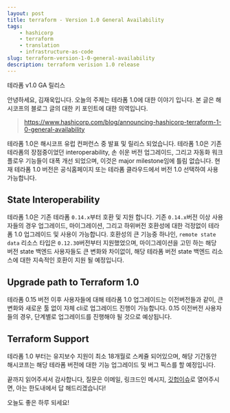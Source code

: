 ```yaml
---
layout: post
title: terraform - Version 1.0 General Availability
tags:
    - hashicorp
    - terraform
    - translation
    - infrastructure-as-code
slug: terraform-version-1-0-general-availability
description: terraform verision 1.0 release
---
```


테라폼 v1.0 GA 릴리스

안녕하세요, 김재욱입니다. 오늘의 주제는 테라폼 1.0에 대한 이야기 입니다.
본 글은 해시코프의 블로그 글의 대한 키 포인트에 대한 의역입니다.

> https://www.hashicorp.com/blog/announcing-hashicorp-terraform-1-0-general-availability

테라폼 1.0은 해시코프 유럽 컨퍼런스 중 발표 및 릴리스 되었습니다. 테라폼 1.0은 기존 테라폼의 장점중이었던 interoperability, 손 쉬운 버전 업그레이드, 그리고 자동화 워크플로우 기능들이 대폭 개선 되었으며, 이것은 major milestone임에 틀림 없습니다. 현재 테라폼 1.0 버전은 공식홈페이지 또는 테라폼 클라우드에서 버전 1.0 선택하여 사용 가능합니다.

## State Interoperability
테라폼 1.0은 기존 테라폼 `0.14.x`부터 호환 및 지원 합니다. 기존 `0.14.x`버전 이상 사용자들의 경우 업그레이드, 마이그레이션, 그리고 하위버전 호환성에 대한 걱정없이 테라폼 1.0 업그레이드 및 사용이 가능합니다. 호환성의 큰 기능중 하나인, `remote state data` 리소스 타입은 `0.12.30`버전부터 지원했었으며, 마이그레이션을 고민 하는 해당 버전 state 백엔드 사용자들도 큰 변화와 차이없이, 해당 테라폼 버전 state 백엔드 리소스에 대한 지속적인 호환이 지원 될 예정입니다.

## Upgrade path to Terraform 1.0
테라폼 0.15 버전 이후 사용자들에 대해 테라폼 1.0 업그레이드는 이전버전들과 같이, 큰 변화와 새로운 툴 없이 자체 cli로 업그레이드 진행이 가능합니다. 0.15 이전버전 사용자들의 경우, 단계별로 업그레이드를 진행해야 될 것으로 예상됩니다.

## Terraform Support
테라폼 1.0 부터는 유지보수 지원이 최소 18개월로 스케쥴 되어있으며, 해당 기간동안 해시코프는 해당 테라폼 버전에 대한 기능 업그레이드 및 버그 픽스를 할 예정입니다.

끝까지 읽어주셔서 감사합니다, 질문은 이메일, 링크드인 메시지, [깃헙이슈](https://github.com/iamjaekim/iamjaekim.github.io/issues)로 열어주시면, 아는 한도내에서 답 해드리겠습니다!

오늘도 좋은 하루 되세요!
